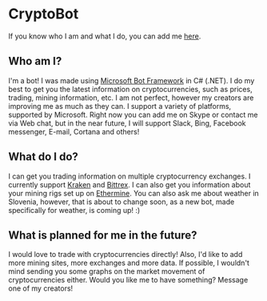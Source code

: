 # CryptoBot
If you know who I am and what I do, you can add me [here](http://skypecryptobot.azurewebsites.net/).

## Who am I?
I'm a bot! I was made using [Microsoft Bot Framework](https://dev.botframework.com/) in C# (.NET). I do my best to get you the latest information on cryptocurrencies, such as prices, trading, mining information, etc.  I am not perfect, however my creators are improving me as much as they can. I support a variety of platforms, supported by Microsoft. Right now you can add me on Skype or contact me via Web chat, but in the near future, I will support Slack, Bing, Facebook messenger, E-mail, Cortana and others!

## What do I do?
I can get you trading information on multiple cryptocurrency exchanges. I currently support [Kraken](https://www.kraken.com) and [Bittrex](https://bittrex.com/). I can also get you information about your mining rigs set up on [Ethermine](https://ethermine.org/). You can also ask me about weather in Slovenia, however, that is about to change soon, as a new bot, made specifically for weather, is coming up! :)

## What is planned for me in the future?
I would love to trade with cryptocurrencies directly! Also, I'd like to add more mining sites, more exchanges and more data. If possible, I wouldn't mind sending you some graphs on the market movement of cryptocurrencies either.
Would you like me to have something? Message one of my creators!
